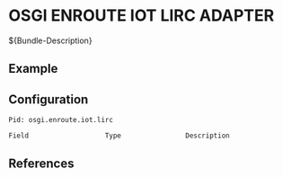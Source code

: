# OSGI ENROUTE IOT LIRC ADAPTER

${Bundle-Description}

## Example

## Configuration

	Pid: osgi.enroute.iot.lirc
	
	Field					Type				Description
		
	
## References

